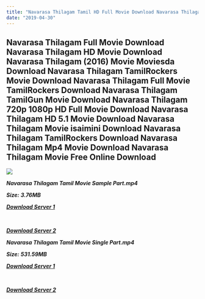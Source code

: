 ```yaml
---
title: "Navarasa Thilagam Tamil HD Full Movie Download Navarasa Thilagam Tamil HD Movie Download"
date: "2019-04-30"
---
```


## Navarasa Thilagam Full Movie Download Navarasa Thilagam HD Movie Download Navarasa Thilagam (2016) Movie Moviesda Download Navarasa Thilagam TamilRockers Movie Download Navarasa Thilagam Full Movie TamilRockers Download Navarasa Thilagam TamilGun Movie Download Navarasa Thilagam 720p 1080p HD Full Movie Download Navarasa Thilagam HD 5.1 Movie Download Navarasa Thilagam Movie isaimini Download Navarasa Thilagam TamilRockers Download Navarasa Thilagam Mp4 Movie Download Navarasa Thilagam Movie Free Online Download

![](https://images.moviebuff.com/a03e748c-997a-4e57-9c2e-9ec37cff8f13?w=1000)

**_Navarasa Thilagam Tamil Movie Sample Part.mp4_**

**_Size:_** **_3.76MB_**

**_[Download Server 1](http://s4.uptofiles.net//files/Tamil{1d8d357801e2f4b6710faa3d835097c5c618a0f0fcded2c527300dcab25e4b83}202016{1d8d357801e2f4b6710faa3d835097c5c618a0f0fcded2c527300dcab25e4b83}20Movies/Navarasa{1d8d357801e2f4b6710faa3d835097c5c618a0f0fcded2c527300dcab25e4b83}20Thilagam{1d8d357801e2f4b6710faa3d835097c5c618a0f0fcded2c527300dcab25e4b83}20(2016)/Navarasa{1d8d357801e2f4b6710faa3d835097c5c618a0f0fcded2c527300dcab25e4b83}20Thilagam{1d8d357801e2f4b6710faa3d835097c5c618a0f0fcded2c527300dcab25e4b83}20(640x360)/Navarasa{1d8d357801e2f4b6710faa3d835097c5c618a0f0fcded2c527300dcab25e4b83}20Thilagam{1d8d357801e2f4b6710faa3d835097c5c618a0f0fcded2c527300dcab25e4b83}20HD{1d8d357801e2f4b6710faa3d835097c5c618a0f0fcded2c527300dcab25e4b83}20Sample.mp4)_**

**_[  
](http://s4.uptofiles.net//files/Tamil{1d8d357801e2f4b6710faa3d835097c5c618a0f0fcded2c527300dcab25e4b83}202016{1d8d357801e2f4b6710faa3d835097c5c618a0f0fcded2c527300dcab25e4b83}20Movies/Navarasa{1d8d357801e2f4b6710faa3d835097c5c618a0f0fcded2c527300dcab25e4b83}20Thilagam{1d8d357801e2f4b6710faa3d835097c5c618a0f0fcded2c527300dcab25e4b83}20(2016)/Navarasa{1d8d357801e2f4b6710faa3d835097c5c618a0f0fcded2c527300dcab25e4b83}20Thilagam{1d8d357801e2f4b6710faa3d835097c5c618a0f0fcded2c527300dcab25e4b83}20(640x360)/Navarasa{1d8d357801e2f4b6710faa3d835097c5c618a0f0fcded2c527300dcab25e4b83}20Thilagam{1d8d357801e2f4b6710faa3d835097c5c618a0f0fcded2c527300dcab25e4b83}20HD{1d8d357801e2f4b6710faa3d835097c5c618a0f0fcded2c527300dcab25e4b83}20Sample.mp4)_**

**_[Download Server 2](http://s4.uptofiles.net//files/Tamil{1d8d357801e2f4b6710faa3d835097c5c618a0f0fcded2c527300dcab25e4b83}202016{1d8d357801e2f4b6710faa3d835097c5c618a0f0fcded2c527300dcab25e4b83}20Movies/Navarasa{1d8d357801e2f4b6710faa3d835097c5c618a0f0fcded2c527300dcab25e4b83}20Thilagam{1d8d357801e2f4b6710faa3d835097c5c618a0f0fcded2c527300dcab25e4b83}20(2016)/Navarasa{1d8d357801e2f4b6710faa3d835097c5c618a0f0fcded2c527300dcab25e4b83}20Thilagam{1d8d357801e2f4b6710faa3d835097c5c618a0f0fcded2c527300dcab25e4b83}20(640x360)/Navarasa{1d8d357801e2f4b6710faa3d835097c5c618a0f0fcded2c527300dcab25e4b83}20Thilagam{1d8d357801e2f4b6710faa3d835097c5c618a0f0fcded2c527300dcab25e4b83}20HD{1d8d357801e2f4b6710faa3d835097c5c618a0f0fcded2c527300dcab25e4b83}20Sample.mp4)_**

**_Navarasa Thilagam Tamil Movie Single Part.mp4_**

**_Size:_** **_531.59MB_**

**_[Download Server 1](http://s4.uptofiles.net//files/Tamil{1d8d357801e2f4b6710faa3d835097c5c618a0f0fcded2c527300dcab25e4b83}202016{1d8d357801e2f4b6710faa3d835097c5c618a0f0fcded2c527300dcab25e4b83}20Movies/Navarasa{1d8d357801e2f4b6710faa3d835097c5c618a0f0fcded2c527300dcab25e4b83}20Thilagam{1d8d357801e2f4b6710faa3d835097c5c618a0f0fcded2c527300dcab25e4b83}20(2016)/Navarasa{1d8d357801e2f4b6710faa3d835097c5c618a0f0fcded2c527300dcab25e4b83}20Thilagam{1d8d357801e2f4b6710faa3d835097c5c618a0f0fcded2c527300dcab25e4b83}20(640x360)/Navarasa{1d8d357801e2f4b6710faa3d835097c5c618a0f0fcded2c527300dcab25e4b83}20Thilagam{1d8d357801e2f4b6710faa3d835097c5c618a0f0fcded2c527300dcab25e4b83}20HD.mp4)_**

**_[  
](http://s4.uptofiles.net//files/Tamil{1d8d357801e2f4b6710faa3d835097c5c618a0f0fcded2c527300dcab25e4b83}202016{1d8d357801e2f4b6710faa3d835097c5c618a0f0fcded2c527300dcab25e4b83}20Movies/Navarasa{1d8d357801e2f4b6710faa3d835097c5c618a0f0fcded2c527300dcab25e4b83}20Thilagam{1d8d357801e2f4b6710faa3d835097c5c618a0f0fcded2c527300dcab25e4b83}20(2016)/Navarasa{1d8d357801e2f4b6710faa3d835097c5c618a0f0fcded2c527300dcab25e4b83}20Thilagam{1d8d357801e2f4b6710faa3d835097c5c618a0f0fcded2c527300dcab25e4b83}20(640x360)/Navarasa{1d8d357801e2f4b6710faa3d835097c5c618a0f0fcded2c527300dcab25e4b83}20Thilagam{1d8d357801e2f4b6710faa3d835097c5c618a0f0fcded2c527300dcab25e4b83}20HD.mp4)_**

**_[Download Server 2](http://s4.uptofiles.net//files/Tamil{1d8d357801e2f4b6710faa3d835097c5c618a0f0fcded2c527300dcab25e4b83}202016{1d8d357801e2f4b6710faa3d835097c5c618a0f0fcded2c527300dcab25e4b83}20Movies/Navarasa{1d8d357801e2f4b6710faa3d835097c5c618a0f0fcded2c527300dcab25e4b83}20Thilagam{1d8d357801e2f4b6710faa3d835097c5c618a0f0fcded2c527300dcab25e4b83}20(2016)/Navarasa{1d8d357801e2f4b6710faa3d835097c5c618a0f0fcded2c527300dcab25e4b83}20Thilagam{1d8d357801e2f4b6710faa3d835097c5c618a0f0fcded2c527300dcab25e4b83}20(640x360)/Navarasa{1d8d357801e2f4b6710faa3d835097c5c618a0f0fcded2c527300dcab25e4b83}20Thilagam{1d8d357801e2f4b6710faa3d835097c5c618a0f0fcded2c527300dcab25e4b83}20HD.mp4)_**
